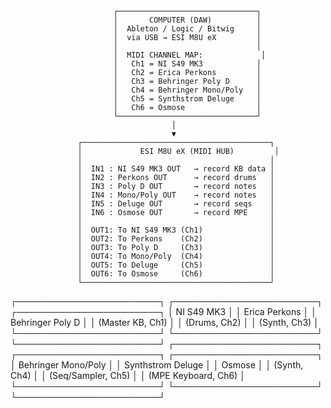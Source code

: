                            ┌───────────────────────────────┐
                           │       COMPUTER (DAW)          │
                           │  Ableton / Logic / Bitwig     │
                           │  via USB → ESI M8U eX         │
                           │                               │
                           │  MIDI CHANNEL MAP:             │
                           │   Ch1 = NI S49 MK3            │
                           │   Ch2 = Erica Perkons         │
                           │   Ch3 = Behringer Poly D      │
                           │   Ch4 = Behringer Mono/Poly   │
                           │   Ch5 = Synthstrom Deluge     │
                           │   Ch6 = Osmose                │
                           └───────────────────────────────┘
                                        │
                                        ▼
                   ┌──────────────────────────────────────────┐
                   │             ESI M8U eX (MIDI HUB)         │
                   │                                          │
                   │  IN1 : NI S49 MK3 OUT   → record KB data │
                   │  IN2 : Perkons OUT      → record drums   │
                   │  IN3 : Poly D OUT       → record notes   │
                   │  IN4 : Mono/Poly OUT    → record notes   │
                   │  IN5 : Deluge OUT       → record seqs    │
                   │  IN6 : Osmose OUT       → record MPE     │
                   │                                          │
                   │  OUT1: To NI S49 MK3 (Ch1)               │
                   │  OUT2: To Perkons    (Ch2)               │
                   │  OUT3: To Poly D     (Ch3)               │
                   │  OUT4: To Mono/Poly  (Ch4)               │
                   │  OUT5: To Deluge     (Ch5)               │
                   │  OUT6: To Osmose     (Ch6)               │
                   └──────────────────────────────────────────┘
   ┌───────────────────────┐   ┌───────────────────────┐   ┌───────────────────────┐
   │      NI S49 MK3       │   │    Erica Perkons      │   │   Behringer Poly D    │
   │ (Master KB, Ch1)      │   │ (Drums, Ch2)          │   │ (Synth, Ch3)          │
   └───────────────────────┘   └───────────────────────┘   └───────────────────────┘
   ┌───────────────────────┐   ┌───────────────────────┐   ┌───────────────────────┐
   │ Behringer Mono/Poly   │   │  Synthstrom Deluge     │   │        Osmose         │
   │ (Synth, Ch4)          │   │ (Seq/Sampler, Ch5)     │   │ (MPE Keyboard, Ch6)   │
   └───────────────────────┘   └───────────────────────┘   └───────────────────────┘
